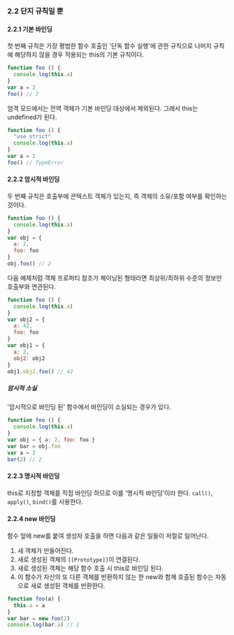 ### 2.2 단지 규칙일 뿐
#### 2.2.1 기본 바인딩
첫 번째 규칙은 가장 평범한 함수 호출인 '단독 함수 실행'에 관한 규칙으로 나머지 규칙에 해당하지 않을 경우 적용되는 this의 기본 규칙이다.

```js
function foo () {
  console.log(this.a)
}
var a = 2
foo() // 2
```

엄격 모드에서는 전역 객체가 기본 바인딩 대상에서 제외된다. 그래서 this는 undefined가 된다.
```js
function foo () {
  "use strict"
  console.log(this.a)
}
var a = 2
foo() // TypeError
```
#### 2.2.2 암시적 바인딩
두 번째 규칙은 호출부에 콘텍스트 객체가 있는지, 즉 객체의 소유/포함 여부를 확인하는 것이다.

```js
function foo () {
  console.log(this.a)
}
var obj = {
  a: 2,
  foo: foo
}
obj.foo() // 2
```

다음 예제처럼 객체 프로퍼티 참조가 체이닝된 형태라면 최상위/최하위 수준의 정보만 호출부와 연관된다.
```js
function foo () {
  console.log(this.a)
}
var obj2 = {
  a: 42,
  foo: foo
}
var obj1 = {
  a: 2,
  obj2: obj2
}
obj1.obj2.foo() // 42
```

##### 암시적 소실
'암시적으로 바인딩 된' 함수에서 바인딩이 소실되는 경우가 있다.
```js
function foo () {
  console.log(this.a)
}
var obj = { a: 2, foo: foo }
var bar = obj.foo
var a = 2
bar(2) // 2
```

#### 2.2.3 명시적 바인딩
this로 지정할 객체를 직접 바인딩 하므로 이를 '명시적 바인딩'이라 한다. `call()`, `apply()`, `bind()`를 사용한다.

#### 2.2.4 new 바인딩
함수 앞에 new를 붙여 생성자 호출을 하면 다음과 같은 일들이 저절로 일어난다.
1. 새 객체가 만들어진다.
2. 새로 생성된 객체의 `[[Prototype]]`이 연결된다.
3. 새로 생성된 객체는 해당 함수 호출 시 this로 바인딩 된다.
4. 이 함수가 자신의 또 다른 객체를 반환하지 않는 한 new와 함께 호출된 함수는 자동으로 새로 생성된 객체를 반환한다.

```js
function foo(a) {
  this.a = a
}
var bar = new foo(2)
console.log(bar.a) // 2
```